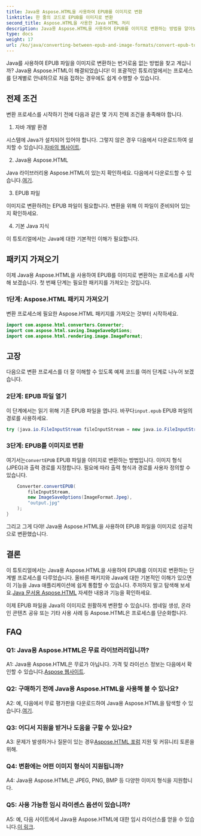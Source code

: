 ```yaml
---
title: Java용 Aspose.HTML을 사용하여 EPUB를 이미지로 변환
linktitle: 한 줄의 코드로 EPUB를 이미지로 변환
second_title: Aspose.HTML을 사용한 Java HTML 처리
description: Java용 Aspose.HTML을 사용하여 EPUB를 이미지로 변환하는 방법을 알아보세요. 간편한 전환을 위한 단계별 가이드.
type: docs
weight: 17
url: /ko/java/converting-between-epub-and-image-formats/convert-epub-to-image-single-line/
---
```

Java를 사용하여 EPUB 파일을 이미지로 변환하는 번거로움 없는 방법을 찾고 계십니까? Java용 Aspose.HTML이 해결되었습니다! 이 포괄적인 튜토리얼에서는 프로세스를 단계별로 안내하므로 처음 접하는 경우에도 쉽게 수행할 수 있습니다. 

## 전제 조건

변환 프로세스를 시작하기 전에 다음과 같은 몇 가지 전제 조건을 충족해야 합니다.

1. 자바 개발 환경

 시스템에 Java가 설치되어 있어야 합니다. 그렇지 않은 경우 다음에서 다운로드하여 설치할 수 있습니다.[자바의 웹사이트](https://www.java.com/en/download/).

2. Java용 Aspose.HTML

 Java 라이브러리용 Aspose.HTML이 있는지 확인하세요. 다음에서 다운로드할 수 있습니다.[여기](https://releases.aspose.com/html/java/).

3. EPUB 파일

이미지로 변환하려는 EPUB 파일이 필요합니다. 변환을 위해 이 파일이 준비되어 있는지 확인하세요.

4. 기본 Java 지식

이 튜토리얼에서는 Java에 대한 기본적인 이해가 필요합니다.

## 패키지 가져오기

이제 Java용 Aspose.HTML을 사용하여 EPUB를 이미지로 변환하는 프로세스를 시작해 보겠습니다. 첫 번째 단계는 필요한 패키지를 가져오는 것입니다.

### 1단계: Aspose.HTML 패키지 가져오기

변환 프로세스에 필요한 Aspose.HTML 패키지를 가져오는 것부터 시작하세요.

```java
import com.aspose.html.converters.Converter;
import com.aspose.html.saving.ImageSaveOptions;
import com.aspose.html.rendering.image.ImageFormat;
```

## 고장

다음으로 변환 프로세스를 더 잘 이해할 수 있도록 예제 코드를 여러 단계로 나누어 보겠습니다.

### 2단계: EPUB 파일 열기

 이 단계에서는 읽기 위해 기존 EPUB 파일을 엽니다. 바꾸다`input.epub` EPUB 파일의 경로를 사용하세요.

```java
try (java.io.FileInputStream fileInputStream = new java.io.FileInputStream("input.epub")) {
```

### 3단계: EPUB를 이미지로 변환

 여기서는`convertEPUB` EPUB 파일을 이미지로 변환하는 방법입니다. 이미지 형식(JPEG)과 출력 경로를 지정합니다. 필요에 따라 출력 형식과 경로를 사용자 정의할 수 있습니다.

```java
    Converter.convertEPUB(
        fileInputStream,
        new ImageSaveOptions(ImageFormat.Jpeg),
        "output.jpg"
    );
}
```

그리고 그게 다야! Java용 Aspose.HTML을 사용하여 EPUB 파일을 이미지로 성공적으로 변환했습니다.

## 결론

이 튜토리얼에서는 Java용 Aspose.HTML을 사용하여 EPUB를 이미지로 변환하는 단계별 프로세스를 다루었습니다. 올바른 패키지와 Java에 대한 기본적인 이해가 있으면 이 기능을 Java 애플리케이션에 쉽게 통합할 수 있습니다. 주저하지 말고 탐색해 보세요.[Java 문서용 Aspose.HTML](https://reference.aspose.com/html/java/) 자세한 내용과 기능을 확인하세요.

이제 EPUB 파일을 Java의 이미지로 원활하게 변환할 수 있습니다. 썸네일 생성, 온라인 콘텐츠 공유 또는 기타 사용 사례 등 Aspose.HTML은 프로세스를 단순화합니다.

## FAQ

### Q1: Java용 Aspose.HTML은 무료 라이브러리입니까?

 A1: Java용 Aspose.HTML은 무료가 아닙니다. 가격 및 라이선스 정보는 다음에서 확인할 수 있습니다.[Aspose 웹사이트](https://purchase.aspose.com/buy).

### Q2: 구매하기 전에 Java용 Aspose.HTML을 사용해 볼 수 있나요?

 A2: 예, 다음에서 무료 평가판을 다운로드하여 Java용 Aspose.HTML을 탐색할 수 있습니다.[여기](https://releases.aspose.com/html/java).

### Q3: 어디서 지원을 받거나 도움을 구할 수 있나요?

 A3: 문제가 발생하거나 질문이 있는 경우[Aspose.HTML 포럼](https://forum.aspose.com/) 지원 및 커뮤니티 토론을 위해.

### Q4: 변환에는 어떤 이미지 형식이 지원됩니까?

A4: Java용 Aspose.HTML은 JPEG, PNG, BMP 등 다양한 이미지 형식을 지원합니다.

### Q5: 사용 가능한 임시 라이센스 옵션이 있습니까?

 A5: 예, 다음 사이트에서 Java용 Aspose.HTML에 대한 임시 라이선스를 얻을 수 있습니다.[이 링크](https://purchase.aspose.com/temporary-license/).